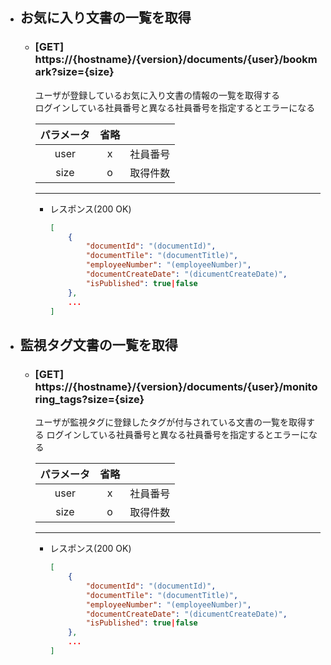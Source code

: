- ## お気に入り文書の一覧を取得
    - ### [GET] https://{hostname}/{version}/documents/{user}/bookmark?size={size}
        ユーザが登録しているお気に入り文書の情報の一覧を取得する  
        ログインしている社員番号と異なる社員番号を指定するとエラーになる


        | パラメータ | 省略 |  |  
        | :---: | :---: | --- |
        | user | x | 社員番号 |
        | size | o | 取得件数 |
        
        ---
        - レスポンス(200 OK)
            ```json
            [
                {
                    "documentId": "(documentId)",
                    "documentTile": "(documentTitle)",
                    "employeeNumber": "(employeeNumber)",
                    "documentCreateDate": "(dicumentCreateDate)",
                    "isPublished": true|false
                },
                ...
            ]
            ```

- ## 監視タグ文書の一覧を取得
    - ### [GET] https://{hostname}/{version}/documents/{user}/monitoring_tags?size={size}
        ユーザが監視タグに登録したタグが付与されている文書の一覧を取得する
        ログインしている社員番号と異なる社員番号を指定するとエラーになる

        | パラメータ | 省略 |  |  
        | :---: | :---: | --- |
        | user | x | 社員番号 |
        | size | o | 取得件数 |
        
        ---
        - レスポンス(200 OK)
            ```json
            [
                {
                    "documentId": "(documentId)",
                    "documentTile": "(documentTitle)",
                    "employeeNumber": "(employeeNumber)",
                    "documentCreateDate": "(dicumentCreateDate)",
                    "isPublished": true|false
                },
                ...
            ]
            ```
